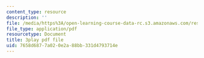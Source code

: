 ```yaml
---
content_type: resource
description: ''
file: /media/https%3A/open-learning-course-data-rc.s3.amazonaws.com/res-6-012-introduction-to-probability-spring-2018/7658d6877a020e2a88bb331d4793714e_wTKRruMNOHw.pdf
file_type: application/pdf
resourcetype: Document
title: 3play pdf file
uid: 7658d687-7a02-0e2a-88bb-331d4793714e
---
```

